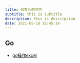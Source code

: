 ```yaml
---
title: 郝雪冰的博客
subtitle: this is subtitle
description: this is description
date: 2021-08-18 18:45:14
---
```

## Go
- [go操作excel](go/go-excelize.md)
